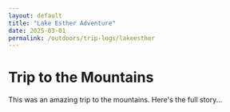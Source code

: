 ```yaml
---
layout: default
title: "Lake Esther Adventure"
date: 2025-03-01
permalink: /outdoors/trip-logs/lakeesther
---
```


# Trip to the Mountains

This was an amazing trip to the mountains. Here's the full story...